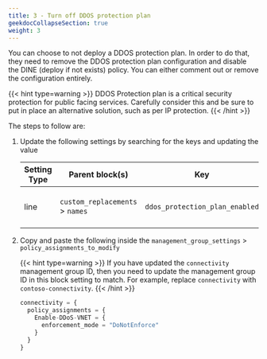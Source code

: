 ```yaml
---
title: 3 - Turn off DDOS protection plan
geekdocCollapseSection: true
weight: 3
---
```


You can choose to not deploy a DDOS protection plan. In order to do that, they need to remove the DDOS protection plan configuration and disable the DINE (deploy if not exists) policy. You can either comment out or remove the configuration entirely.

{{< hint type=warning >}}
DDOS Protection plan is a critical security protection for public facing services. Carefully consider this and be sure to put in place an alternative solution, such as per IP protection.
{{< /hint >}}

The steps to follow are:

1. Update the following settings by searching for the keys and updating the value

    | Setting Type | Parent block(s) | Key | Action | Count | Notes |
    | - | - | - | - | - | - |
    | line | `custom_replacements` > `names` | `ddos_protection_plan_enabled` | Update setting to `false` | 1 | |

1. Copy and paste the following inside the `management_group_settings` > `policy_assignments_to_modify`

    {{< hint type=warning >}}
If you have updated the `connectivity` management group ID, then you need to update the management group ID in this block setting to match. For example, replace `connectivity` with `contoso-connectivity`.
    {{< /hint >}}

    ```terraform
    connectivity = {
      policy_assignments = {
        Enable-DDoS-VNET = {
          enforcement_mode = "DoNotEnforce"
        }
      }
    }
    ```
